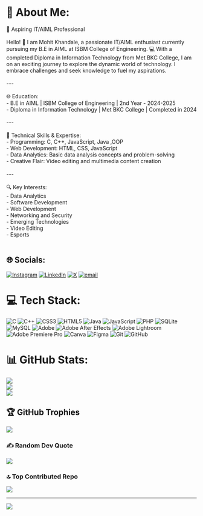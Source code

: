# 💫 About Me:
🚀 Aspiring IT/AIML Professional<br><br>Hello! 👋 I am Mohit Khandale, a passionate IT/AIML enthusiast currently pursuing my B.E in AIML at ISBM College of Engineering. 💻 With a completed Diploma in Information Technology from Met BKC College, I am on an exciting journey to explore the dynamic world of technology. I embrace challenges and seek knowledge to fuel my aspirations. <br><br>---<br><br>🌐 Education: <br>- B.E in AIML | ISBM College of Engineering | 2nd Year - 2024-2025 <br>- Diploma in Information Technology | Met BKC College | Completed in 2024<br><br>---<br><br>🔧 Technical Skills & Expertise:<br>- Programming: C, C++, JavaScript, Java ,OOP<br>- Web Development: HTML, CSS, JavaScript<br>- Data Analytics: Basic data analysis concepts and problem-solving<br>- Creative Flair: Video editing and multimedia content creation<br><br>---<br><br>🔍 Key Interests:<br>- Data Analytics <br>- Software Development <br>- Web Development<br>- Networking and Security <br>- Emerging Technologies <br>- Video Editing <br>- Esports <br><br>


## 🌐 Socials:
[![Instagram](https://img.shields.io/badge/Instagram-%23E4405F.svg?logo=Instagram&logoColor=white)](https://instagram.com/mohit_khandale_28) [![LinkedIn](https://img.shields.io/badge/LinkedIn-%230077B5.svg?logo=linkedin&logoColor=white)](https://linkedin.com/in/mohit-khandale) [![X](https://img.shields.io/badge/X-black.svg?logo=X&logoColor=white)](https://x.com/@Mohit_Khandale) [![email](https://img.shields.io/badge/Email-D14836?logo=gmail&logoColor=white)](mailto:khandalemohit28@gmail.com) 

# 💻 Tech Stack:
![C](https://img.shields.io/badge/c-%2300599C.svg?style=for-the-badge&logo=c&logoColor=white) ![C++](https://img.shields.io/badge/c++-%2300599C.svg?style=for-the-badge&logo=c%2B%2B&logoColor=white) ![CSS3](https://img.shields.io/badge/css3-%231572B6.svg?style=for-the-badge&logo=css3&logoColor=white) ![HTML5](https://img.shields.io/badge/html5-%23E34F26.svg?style=for-the-badge&logo=html5&logoColor=white) ![Java](https://img.shields.io/badge/java-%23ED8B00.svg?style=for-the-badge&logo=openjdk&logoColor=white) ![JavaScript](https://img.shields.io/badge/javascript-%23323330.svg?style=for-the-badge&logo=javascript&logoColor=%23F7DF1E) ![PHP](https://img.shields.io/badge/php-%23777BB4.svg?style=for-the-badge&logo=php&logoColor=white) ![SQLite](https://img.shields.io/badge/sqlite-%2307405e.svg?style=for-the-badge&logo=sqlite&logoColor=white) ![MySQL](https://img.shields.io/badge/mysql-4479A1.svg?style=for-the-badge&logo=mysql&logoColor=white) ![Adobe](https://img.shields.io/badge/adobe-%23FF0000.svg?style=for-the-badge&logo=adobe&logoColor=white) ![Adobe After Effects](https://img.shields.io/badge/Adobe%20After%20Effects-9999FF.svg?style=for-the-badge&logo=Adobe%20After%20Effects&logoColor=white) ![Adobe Lightroom](https://img.shields.io/badge/Adobe%20Lightroom-31A8FF.svg?style=for-the-badge&logo=Adobe%20Lightroom&logoColor=white) ![Adobe Premiere Pro](https://img.shields.io/badge/Adobe%20Premiere%20Pro-9999FF.svg?style=for-the-badge&logo=Adobe%20Premiere%20Pro&logoColor=white) ![Canva](https://img.shields.io/badge/Canva-%2300C4CC.svg?style=for-the-badge&logo=Canva&logoColor=white) ![Figma](https://img.shields.io/badge/figma-%23F24E1E.svg?style=for-the-badge&logo=figma&logoColor=white) ![Git](https://img.shields.io/badge/git-%23F05033.svg?style=for-the-badge&logo=git&logoColor=white) ![GitHub](https://img.shields.io/badge/github-%23121011.svg?style=for-the-badge&logo=github&logoColor=white)
# 📊 GitHub Stats:
![](https://github-readme-stats.vercel.app/api?username=mohitkhandale&theme=dark&hide_border=false&include_all_commits=true&count_private=true)<br/>
![](https://github-readme-streak-stats.herokuapp.com/?user=mohitkhandale&theme=dark&hide_border=false)<br/>
![](https://github-readme-stats.vercel.app/api/top-langs/?username=mohitkhandale&theme=dark&hide_border=false&include_all_commits=true&count_private=true&layout=compact)

## 🏆 GitHub Trophies
![](https://github-profile-trophy.vercel.app/?username=mohitkhandale&theme=radical&no-frame=true&no-bg=false&margin-w=4)

### ✍️ Random Dev Quote
![](https://quotes-github-readme.vercel.app/api?type=horizontal&theme=radical)

### 🔝 Top Contributed Repo
![](https://github-contributor-stats.vercel.app/api?username=mohitkhandale&limit=5&theme=dark&combine_all_yearly_contributions=true)

---
[![](https://visitcount.itsvg.in/api?id=mohitkhandale&icon=0&color=0)](https://visitcount.itsvg.in)

<!-- Proudly created with GPRM ( https://gprm.itsvg.in ) -->
